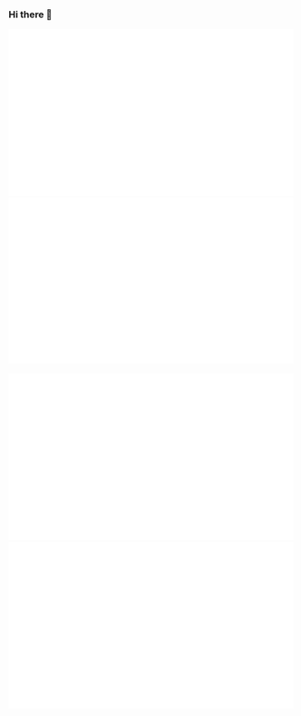 ### Hi there 👋

<!--
**science64/science64** is a ✨ _special_ ✨ repository because its `README.md` (this file) appears on your GitHub profile.

Here are some ideas to get you started:

- 🔭 I’m currently working on ...
- 🌱 I’m currently learning ...
- 👯 I’m looking to collaborate on ...
- 🤔 I’m looking for help with ...
- 💬 Ask me about ...
- 📫 How to reach me: ...
- 😄 Pronouns: ...
- ⚡ Fun fact: ...
-->

![](https://raw.githubusercontent.com/science64/github-stats/master/generated/overview.svg#gh-dark-mode-only)
![](https://raw.githubusercontent.com/science64/github-stats/master/generated/overview.svg#gh-light-mode-only)

![](https://raw.githubusercontent.com/science64/github-stats/master/generated/languages.svg#gh-dark-mode-only)
![](https://raw.githubusercontent.com/science64/github-stats/master/generated/languages.svg#gh-light-mode-only)
